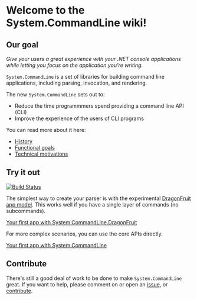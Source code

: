 # Welcome to the System.CommandLine wiki!

## Our goal

_Give your users a great experience with your .NET console applications while letting you focus on the application you're writing._

`System.CommandLine` is a set of libraries for building command line applications, including parsing, invocation, and rendering.

The new `System.CommandLine` sets out to:

* Reduce the time programmmers spend providing a command line API (CLI)
* Improve the experience of the users of CLI programs

You can read more about it here:

* [History](History)
* [Functional goals](Functional-goals)
* [Technical motivations](Technical-motivations)

## Try it out

[![Build Status](https://dev.azure.com/dnceng/public/_apis/build/status/dotnet/command-line-api/command-line-api?branchName=master)](https://dev.azure.com/dnceng/public/_build/latest?definitionId=337&branchName=master)

The simplest way to create your parser is with the experimental [DragonFruit app model](DragonFruit-overview). This works well if you have a single layer of commands (no subcommands).

[Your first app with System.CommandLine.DragonFruit](Your-first-app-with-System.CommandLine.DragonFruit)

For more complex scenarios, you can use the core APIs directly.

[Your first app with System.CommandLine](Your-first-app-with-System.CommandLine)

## Contribute

There's still a good deal of work to be done to make `System.CommandLine` great. If you want to help, please comment on or open an [issue](https://github.com/dotnet/command-line-api/issues), or [contribute](https://github.com/dotnet/command-line-api/blob/master/CONTRIBUTING.md).

